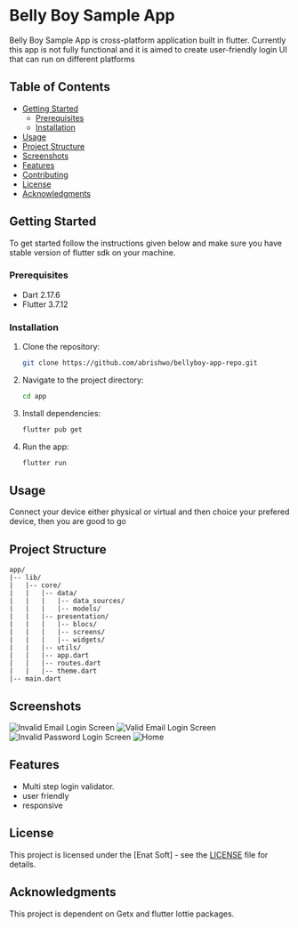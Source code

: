 # Belly Boy Sample App

Belly Boy Sample App is cross-platform application built in flutter. Currently this app is not fully functional and it is aimed to create user-friendly login UI that can run on different platforms
          

## Table of Contents

- [Getting Started](#getting-started)
  - [Prerequisites](#prerequisites)
  - [Installation](#installation)
- [Usage](#usage)
- [Project Structure](#project-structure)
- [Screenshots](#screenshots)
- [Features](#features)
- [Contributing](#contributing)
- [License](#license)
- [Acknowledgments](#acknowledgments)

## Getting Started

To get started follow the instructions given below and make sure you have stable version of flutter sdk on your machine.
### Prerequisites

- Dart 2.17.6
- Flutter 3.7.12

### Installation

1. Clone the repository:

   ```sh
   git clone https://github.com/abrishwo/bellyboy-app-repo.git

   ```


2. Navigate to the project directory:

   ```sh
   cd app
   ```

3. Install dependencies:

   ```sh
   flutter pub get
   ```

4. Run the app:

   ```sh
   flutter run
   ```

## Usage

Connect your device either physical or virtual and then choice your prefered device, then you are good to go

## Project Structure
```
app/
|-- lib/
|   |-- core/
|   |   |-- data/
|   |   |   |-- data_sources/
|   |   |   |-- models/
|   |   |-- presentation/
|   |   |   |-- blocs/
|   |   |   |-- screens/
|   |   |   |-- widgets/
|   |   |-- utils/
|   |   |-- app.dart
|   |   |-- routes.dart
|   |   |-- theme.dart
|-- main.dart
```
## Screenshots

![Invalid Email Login Screen](https://www.dev.enatsoft.com/1.png)
![Valid Email Login Screen](https://www.dev.enatsoft.com/2.png)
![Invalid Password Login Screen](https://www.dev.enatsoft.com/3.png)
![Home](https://www.dev.enatsoft.com/4.png)


## Features

- Multi step login validator.
- user friendly
- responsive



## License

This project is licensed under the [Enat Soft] - see the [LICENSE](LICENSE) file for details.

## Acknowledgments



This project is dependent on Getx and flutter lottie packages.
